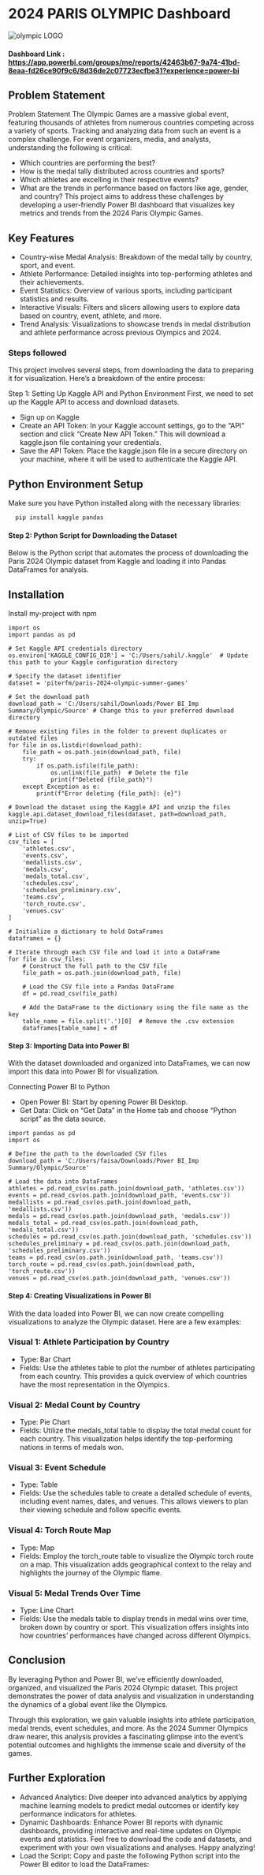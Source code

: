  #                                 2024 PARIS OLYMPIC Dashboard

 ![olympic LOGO](https://github.com/sahil-bishtgits/PARIS-OLYMPIC-2024-POWER-BI-DASHBOARD/blob/main/pngimg.com%20-%20olympic_rings_PNG6.png)

#### Dashboard Link : https://app.powerbi.com/groups/me/reports/42463b67-9a74-41bd-8eaa-fd26ce90f9c6/8d36de2c07723ecfbe31?experience=power-bi

## Problem Statement

Problem Statement
The Olympic Games are a massive global event, featuring thousands of athletes from numerous countries competing across a variety of sports. Tracking and analyzing data from such an event is a complex challenge. For event organizers, media, and analysts, understanding the following is critical:

- Which countries are performing the best?
- How is the medal tally distributed across countries and sports?
- Which athletes are excelling in their respective events?
- What are the trends in performance based on factors like age, gender, and country?
This project aims to address these challenges by developing a user-friendly Power BI dashboard that visualizes key metrics and trends from the 2024 Paris Olympic Games.

## Key Features
- Country-wise Medal Analysis: Breakdown of the medal tally by country, sport, and event.
- Athlete Performance: Detailed insights into top-performing athletes and their achievements.
- Event Statistics: Overview of various sports, including participant statistics and results.
- Interactive Visuals: Filters and slicers allowing users to explore data based on country, event, athlete, and more.
- Trend Analysis: Visualizations to showcase trends in medal distribution and athlete performance across previous Olympics and 2024.


### Steps followed 

This project involves several steps, from downloading the data to preparing it for visualization. Here’s a breakdown of the entire process:

Step 1: Setting Up Kaggle API and Python Environment
First, we need to set up the Kaggle API to access and download datasets.
- Sign up on Kaggle
- Create an API Token: In your Kaggle account settings, go to the “API” section and click “Create New API Token.” This will download a kaggle.json file containing your credentials.
- Save the API Token: Place the kaggle.json file in a secure directory on your machine, where it will be used to authenticate the Kaggle API.

## Python Environment Setup
Make sure you have Python installed along with the necessary libraries:
```bash
  pip install kaggle pandas
```
#### Step 2: Python Script for Downloading the Dataset
Below is the Python script that automates the process of downloading the Paris 2024 Olympic dataset from Kaggle and loading it into Pandas DataFrames for analysis.  

## Installation

Install my-project with npm

```import kaggle
import os
import pandas as pd

# Set Kaggle API credentials directory
os.environ['KAGGLE_CONFIG_DIR'] = 'C:/Users/sahil/.kaggle'  # Update this path to your Kaggle configuration directory

# Specify the dataset identifier
dataset = 'piterfm/paris-2024-olympic-summer-games'

# Set the download path
download_path = 'C:/Users/sahil/Downloads/Power BI_Imp Summary/Olympic/Source' # Change this to your preferred download directory

# Remove existing files in the folder to prevent duplicates or outdated files
for file in os.listdir(download_path):
    file_path = os.path.join(download_path, file)
    try:
        if os.path.isfile(file_path):
            os.unlink(file_path)  # Delete the file
            print(f"Deleted {file_path}")
    except Exception as e:
        print(f"Error deleting {file_path}: {e}")

# Download the dataset using the Kaggle API and unzip the files
kaggle.api.dataset_download_files(dataset, path=download_path, unzip=True)

# List of CSV files to be imported
csv_files = [
    'athletes.csv',
    'events.csv',
    'medallists.csv',
    'medals.csv',
    'medals_total.csv',
    'schedules.csv',
    'schedules_preliminary.csv',
    'teams.csv',
    'torch_route.csv',
    'venues.csv'
]

# Initialize a dictionary to hold DataFrames
dataframes = {}

# Iterate through each CSV file and load it into a DataFrame
for file in csv_files:
    # Construct the full path to the CSV file
    file_path = os.path.join(download_path, file)
    
    # Load the CSV file into a Pandas DataFrame
    df = pd.read_csv(file_path)
    
    # Add the DataFrame to the dictionary using the file name as the key
    table_name = file.split('.')[0]  # Remove the .csv extension
    dataframes[table_name] = df
```
#### Step 3: Importing Data into Power BI
With the dataset downloaded and organized into DataFrames, we can now import this data into Power BI for visualization.

Connecting Power BI to Python
- Open Power BI: Start by opening Power BI Desktop.
- Get Data: Click on “Get Data” in the Home tab and choose “Python script” as the data source.


```# Import necessary libraries
import pandas as pd
import os

# Define the path to the downloaded CSV files
download_path = 'C:/Users/faisa/Downloads/Power BI_Imp Summary/Olympic/Source'

# Load the data into DataFrames
athletes = pd.read_csv(os.path.join(download_path, 'athletes.csv'))
events = pd.read_csv(os.path.join(download_path, 'events.csv'))
medallists = pd.read_csv(os.path.join(download_path, 'medallists.csv'))
medals = pd.read_csv(os.path.join(download_path, 'medals.csv'))
medals_total = pd.read_csv(os.path.join(download_path, 'medals_total.csv'))
schedules = pd.read_csv(os.path.join(download_path, 'schedules.csv'))
schedules_preliminary = pd.read_csv(os.path.join(download_path, 'schedules_preliminary.csv'))
teams = pd.read_csv(os.path.join(download_path, 'teams.csv'))
torch_route = pd.read_csv(os.path.join(download_path, 'torch_route.csv'))
venues = pd.read_csv(os.path.join(download_path, 'venues.csv'))
```

#### Step 4: Creating Visualizations in Power BI
With the data loaded into Power BI, we can now create compelling visualizations to analyze the Olympic dataset. Here are a few examples:

### Visual 1: Athlete Participation by Country
- Type: Bar Chart
- Fields: Use the athletes table to plot the number of athletes participating from each country. This provides a quick overview of which countries have the most representation in the Olympics.
### Visual 2: Medal Count by Country
- Type: Pie Chart
- Fields: Utilize the medals_total table to display the total medal count for each country. This visualization helps identify the top-performing nations in terms of medals won.
### Visual 3: Event Schedule
- Type: Table
- Fields: Use the schedules table to create a detailed schedule of events, including event names, dates, and venues. This allows viewers to plan their viewing schedule and follow specific events.
### Visual 4: Torch Route Map
- Type: Map
- Fields: Employ the torch_route table to visualize the Olympic torch route on a map. This visualization adds geographical context to the relay and highlights the journey of the Olympic flame.
### Visual 5: Medal Trends Over Time
- Type: Line Chart
- Fields: Use the medals table to display trends in medal wins over time, broken down by country or sport. This visualization offers insights into how countries’ performances have changed across different Olympics.
## Conclusion
By leveraging Python and Power BI, we’ve efficiently downloaded, organized, and visualized the Paris 2024 Olympic dataset. This project demonstrates the power of data analysis and visualization in understanding the dynamics of a global event like the Olympics.

Through this exploration, we gain valuable insights into athlete participation, medal trends, event schedules, and more. As the 2024 Summer Olympics draw nearer, this analysis provides a fascinating glimpse into the event’s potential outcomes and highlights the immense scale and diversity of the games.

## Further Exploration
- Advanced Analytics: Dive deeper into advanced analytics by applying machine learning models to predict medal outcomes or identify key performance indicators for athletes.
- Dynamic Dashboards: Enhance Power BI reports with dynamic dashboards, providing interactive and real-time updates on Olympic events and statistics.
Feel free to download the code and datasets, and experiment with your own visualizations and analyses. Happy analyzing!
- Load the Script: Copy and paste the following Python script into the Power BI editor to load the DataFrames:
